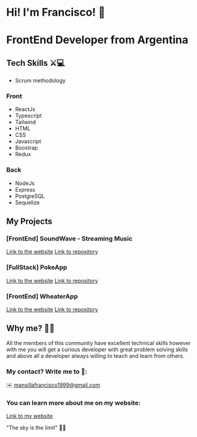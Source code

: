 # Hi! I'm Francisco! 👋
 # FrontEnd Developer from Argentina
 
 ## Tech Skills ⚔💻
 - Scrum methodology
 ### Front
 - ReactJs
 - Typescript
 - Tailwind
 - HTML
 - CSS
 - Javascript
 - Boostrap
 - Redux
 
 ### Back
 - NodeJs
 - Express
 - PostgreSQL
 - Sequelize
 
 ## My Projects
 ### [FrontEnd] SoundWave - Streaming Music
[Link to the website]()
[Link to repository]()
 
 ### [FullStack] PokeApp
[Link to the website](https://project-poke-api-nu.vercel.app/)
[Link to repository](https://github.com/FranciscoMansilla/projectPokeApi.git)
 
 ### [FrontEnd] WheaterApp
[Link to the website](https://fran-weather-app.vercel.app/)
[Link to repository](https://github.com/FranciscoMansilla/franWeatherApp.git)


## Why me? 🤷‍♂️
All the members of this community have excellent technical skills however with me you will get a curious developer with great problem solving skills and above all a developer always willing to teach and learn from others.


### My contact? Write me to 💬:

✉️ mansillafrancisco1999@gmail.com

### You can learn more about me on my website: 
[Link to my website]()


"The sky is the limit" 🚀🚀

<!--
**FranciscoMansilla/FranciscoMansilla** is a ✨ _special_ ✨ repository because its `README.md` (this file) appears on your GitHub profile.

Here are some ideas to get you started:

- 🔭 I’m currently working on ...
- 🌱 I’m currently learning ...
- 👯 I’m looking to collaborate on ...
- 🤔 I’m looking for help with ...
- 💬 Ask me about ...
- 📫 How to reach me: ...
- 😄 Pronouns: ...
- ⚡ Fun fact: ...
-->
